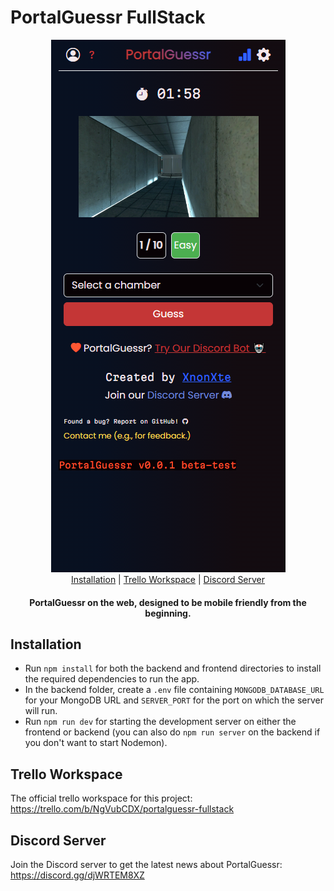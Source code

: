 <h1>PortalGuessr FullStack</h1>

<div align="center">
  <a href="https://github.com/XnonXte/PortalGuessr"
    ><img src="mockup.png" alt="PortalGuessr mockup"
  /></a>
</div>

<div align="center">
  <a href="#installation">Installation</a>
  |
  <a href="#trello-workspace">Trello Workspace</a>
  |
  <a href="#discord-server">Discord Server</a>
</div>

<h4 align="center">PortalGuessr on the web, designed to be mobile friendly from the beginning.</h4>

## Installation

- Run `npm install` for both the backend and frontend directories to install the required dependencies to run the app.
- In the backend folder, create a `.env` file containing `MONGODB_DATABASE_URL` for your MongoDB URL and `SERVER_PORT` for the port on which the server will run.
- Run `npm run dev` for starting the development server on either the frontend or backend (you can also do `npm run server` on the backend if you don't want to start Nodemon).

## Trello Workspace

The official trello workspace for this project: <https://trello.com/b/NgVubCDX/portalguessr-fullstack>

## Discord Server

Join the Discord server to get the latest news about PortalGuessr: https://discord.gg/djWRTEM8XZ
